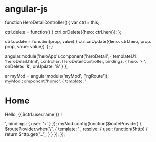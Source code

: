 # angular-js
function HeroDetailController() {
  var ctrl = this;

  ctrl.delete = function() {
    ctrl.onDelete({hero: ctrl.hero});
  };

  ctrl.update = function(prop, value) {
    ctrl.onUpdate({hero: ctrl.hero, prop: prop, value: value});
  };
}

angular.module('heroApp').component('heroDetail', {
  templateUrl: 'heroDetail.html',
  controller: HeroDetailController,
  bindings: {
    hero: '<',
    onDelete: '&',
    onUpdate: '&'
  }
});

ar myMod = angular.module('myMod', ['ngRoute']);
myMod.component('home', {
  template: '<h1>Home</h1><p>Hello, {{ $ctrl.user.name }} !</p>',
  bindings: {
    user: '<'
  }
});
myMod.config(function($routeProvider) {
  $routeProvider.when('/', {
    template: '<home user="$resolve.user"></home>',
    resolve: {
      user: function($http) { return $http.get('...'); }
    }
  });
});
